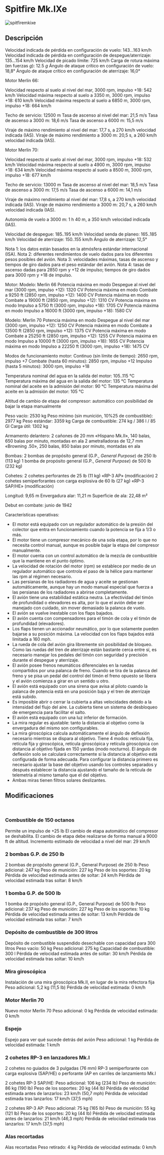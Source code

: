 ﻿# Spitfire Mk.IXe

![spitfiremkixe](../images/spitfiremkixe.png)

## Descripción

Velocidad indicada de pérdida en configuración de vuelo: 143...163 km/h
Velocidad indicada de pérdida en configuración de despegue/aterrizaje: 135...154 km/h
Velocidad de picado límite: 725 km/h
Carga de rotura máxima (en fuerzas <i>g</i>): 12.5 <i>g</i>
Ángulo de ataque crítico en configuración de vuelo: 18,8°
Ángulo de ataque crítico en configuración de aterrizaje: 16,0°


Motor Merlin 66:

Velocidad respecto al suelo al nivel del mar, 3000 rpm, impulso +18: 542 km/h
Velocidad máxima respecto al suelo a 3350 m, 3000 rpm, impulso +18: 610 km/h
Velocidad máxima respecto al suelo a 6850 m, 3000 rpm, impulso +18: 664 km/h

Techo de servicio: 12500 m
Tasa de ascenso al nivel del mar: 21,5 m/s
Tasa de ascenso a 3000 m: 18,6 m/s
Tasa de ascenso a 6000 m: 15,5 m/s

Viraje de máximo rendimiento al nivel del mar: 17,7 s, a 270 km/h velocidad indicada (IAS).
Viraje de máximo rendimiento a 3000 m: 20,5 s, a 260 km/h velocidad indicada (IAS).


Motor Merlin 70:

Velocidad respecto al suelo al nivel del mar, 3000 rpm, impulso +18: 532 km/h
Velocidad máxima respecto al suelo a 4900 m, 3000 rpm, impulso +18: 634 km/h
Velocidad máxima respecto al suelo a 8500 m, 3000 rpm, impulso +18: 677 km/h

Techo de servicio: 13000 m
Tasa de ascenso al nivel del mar: 18,5 m/s
Tasa de ascenso a 3000 m: 17,5 m/s
Tasa de ascenso a 6000 m: 14,1 m/s

Viraje de máximo rendimiento al nivel del mar: 17,8 s, a 270 km/h velocidad indicada (IAS).
Viraje de máximo rendimiento a 3000 m: 20,7 s, a 260 km/h velocidad indicada (IAS).


Autonomía de vuelo a 3000 m: 1 h 40 m, a 350 km/h velocidad indicada (IAS).

Velocidad de despegue: 185..195 km/h
Velocidad senda de planeo: 165..185 km/h
Velocidad de aterrizaje: 150..155 km/h
Ángulo de aterrizaje: 12,5°

Nota 1: los datos están basados en la atmósfera estándar internacional (ISA).
Nota 2: diferentes rendimientos de vuelo dados para los diferentes pesos posibles del avión.
Nota 3: velocidades máximas, tasas de ascenso y tiempos de giro dados para el peso estándar del avión.
Nota 4: tasas de ascenso dadas para 2850 rpm y +12 de impulso; tiempos de giro dados para 3000 rpm y +18 de impulso.

Motor:
Modelo: Merlin 66
Potencia máxima en modo Despegue al nivel del mar (3000 rpm, impulso +12): 1320 CV
Potencia máxima en modo Combate a 9250 ft (2850 rpm, impulso +12): 1400 CV
Potencia máxima en modo Combate a 19000 ft (2850 rpm, impulso +12): 1310 CV
Potencia máxima en modo Impulso a 5750 ft (3000 rpm, impulso +18): 1705 CV
Potencia máxima en modo Impulso a 16000 ft (3000 rpm, impulso +18): 1580 CV

Modelo: Merlin 70
Potencia máxima en modo Despegue al nivel del mar (3000 rpm, impulso +12): 1250 CV
Potencia máxima en modo Combate a 13500 ft (2850 rpm, impulso +12): 1375 CV
Potencia máxima en modo Combate a 25250 ft (2850 rpm, impulso +12): 1255 CV
Potencia máxima en modo Impulso a 10000 ft (3000 rpm, impulso +18): 1655 CV
Potencia máxima en modo Impulso a 22250 ft (3000 rpm, impulso +18): 1475 CV

Modos de funcionamiento motor:
Continuo (sin límite de tiempo): 2650 rpm, impulso +7
Combate (hasta 60 minutos): 2850 rpm, impulso +12
Impulso (hasta 5 minutos): 3000 rpm, impulso +18

Temperatura nominal del agua en la salida del motor: 105..115 °C
Temperatura máxima del agua en la salida del motor: 135 °C
Temperatura nominal del aceite en la admisión del motor: 90 °C
Temperatura máxima del aceite en la admisión del motor: 105 °C

Altitud de cambio de etapa del compresor: automático con posibilidad de bajar la etapa manualmente

Peso vacío: 2530 kg
Peso mínimo (sin munición, 10%25 de combustible): 2977 kg
Peso estándar: 3359 kg
Carga de combustible: 274 kg / 386 l / 85 Gl
Carga útil: 1302 kg

Armamento delantero:
2 cañones de 20 mm «Hispano Mk.II», 140 balas, 650 balas por minuto, montadas en ala
2 ametralladoras de 12,7 mm «Browning .50», 250 balas, 850 balas por minuto, montadas en ala

Bombas:
2 bombas de propósito general (G.P., <i>General Purpose</i>) de 250 lb (113 kg)
1 bomba de propósito general (G.P., <i>General Purpose</i>) de 500 lb (232 kg)

Cohetes:
2 cohetes perforantes de 25 lb (11 kg) «RP-3 AP» (modificación)
2 cohetes semiperforantes con carga explosiva de 60 lb (27 kg) «RP-3 SAP/HE» (modificación)

Longitud: 9,65 m
Envergadura alar: 11,21 m
Superficie de ala: 22,48 m²

Debut en combate: junio de 1942

Características operativas:
- El motor está equipado con un regulador automático de la presión del colector que entra en funcionamiento cuando la potencia se fija a 1/3 o más.
- El motor tiene un compresor mecánico de una sola etapa, por lo que no necesita control manual, aunque es posible bajar la etapa del compresor manualmente.
- El motor cuenta con un control automático de la mezcla de combustible que la mantiene en el punto óptimo.
- La velocidad de rotación del motor (rpm) se establece por medio de un regulador automático que controla el paso de la hélice para mantener las rpm al régimen necesario.
- Las persianas de los radiadores de agua y aceite se gestionan automáticamente, aunque hay un modo manual especial que fuerza a las persianas de los radiadores a abrirse completamente.
- El avión tiene una estabilidad estática neutra. La efectividad del timón de profundidad o elevadores es alta, por lo que el avión debe ser manejado con cuidado, sin mover demasiado la palanca de vuelo.
- El avión se vuelve inestable con los flaps bajados.
- El avión cuenta con compensadores para el timón de cola y el timón de profundidad (elevadores).
- Los flaps tienen un accionador neumático, por lo que solamente pueden bajarse a su posición máxima. La velocidad con los flaps bajados está limitada a 160 mph.
- La rueda de cola del avión gira libremente sin posibilidad de bloqueo. Como las ruedas del tren de aterrizaje están bastante cerca entre sí, es necesario manejar los pedales del timón con seguridad y precisión durante el despegue y aterrizaje.
- El avión posee frenos neumáticos diferenciales en la ruedas compartidos por una palanca de freno. Cuando se tira de la palanca del freno y se pisa un pedal del control del timón el freno opuesto se libera y el avión comienza a girar en un sentido u otro.
- El avión está equipado con una sirena que avisa al piloto cuando la palanca de potencia está en una posición baja y el tren de aterrizaje está subido.
- Es imposible abrir o cerrar la cubierta a altas velocidades debido a la intensidad del flujo del aire. La cubierta tiene un sistema de desbloqueo de emergencia para facilitar el salto.
- El avión está equipado con una luz inferior de formación.
- La mira regular es ajustable: tanto la distancia al objetivo como la envergadura del mismo son configurables.
- La mira giroscópica calcula automáticamente el ángulo de deflexión necesario mientras se dispara al objetivo. Tiene 4 modos: retícula fija, retícula fija y giroscópica, retícula giroscópica y retícula giroscópica con distancia al objetivo fijada en 150 yardas (modo nocturno). El ángulo de deflexión solo se calculará correctamente si la distancia al objetivo está configurada de forma adecuada. Para configurar la distancia primero es necesario ajustar la base del objetivo usando los controles separados y después establecer la distancia ajustando el tamaño de la retícula de telemetría al mismo tamaño que el del objetivo.
- Ambas miras tienen filtros solares deslizantes.


## Modificaciones
﻿

### Combustible de 150 octanos

Permite un impulso de +25 lb
El cambio de etapa automático del compresor se deshabilita. El cambio de etapa debe realizarse de forma manual a 9000 ft de altitud.
Incremento estimado de velocidad a nivel del mar: 29 km/h﻿

### 2 bombas G.P. de 250 lb

2 bombas de propósito general (G.P., General Purpose) de 250 lb
Peso adicional: 247 kg
Peso de munición: 227 kg
Peso de los soportes: 20 kg
Pérdida de velocidad estimada antes de soltar: 24 km/h
Pérdida de velocidad estimada tras soltar: 8 km/h﻿

### 1 bomba G.P. de 500 lb

1 bomba de propósito general (G.P., General Purpose) de 500 lb
Peso adicional: 237 kg
Peso de munición: 227 kg
Peso de los soportes: 10 kg
Pérdida de velocidad estimada antes de soltar: 13 km/h
Pérdida de velocidad estimada tras soltar: 7 km/h﻿

### Depósito de combustible de 300 litros

Depósito de combustible suspendido desechable con capacidad para 300 litros
Peso vacío: 50 kg
Peso adicional: 275 kg
Capacidad de combustible: 300 l
Pérdida de velocidad estimada antes de soltar: 30 km/h
Pérdida de velocidad estimada tras soltar: 10 km/h﻿

### Mira giroscópica

Instalación de una mira giroscópica Mk.II, en lugar de la mira refectora fija
Peso adicional: 5,2 kg (11,5 lb)
Pérdida de velocidad estimada: 0 km/h﻿

### Motor Merlin 70

Nuevo motor Merlin 70 
Peso adicional: 0 kg
Pérdida de velocidad estimada: 0 km/h﻿

### Espejo

Espejo para ver qué sucede detrás del avión
Peso adicional: 1 kg
Pérdida de velocidad estimada: 1 km/h﻿

### 2 cohetes RP-3 en lanzadores Mk.I

2 cohetes no guiados de 3 pulgadas (76 mm) RP-3 semiperforante con carga explosiva (SAP/HE) o perforante (AP en carriles de lanzamiento Mk.I

2 cohetes RP-3 SAP/HE:
Peso adicional: 106 kg (234 lb)
Peso de munición: 86 kg (190 lb)
Peso de los soportes: 20 kg (44 lb)
Pérdida de velocidad estimada antes de lanzarlos: 23 km/h (50,7 mph)
Pérdida de velocidad estimada tras lanzarlos: 17 km/h (37,5 mph)

2 cohetes RP-3 AP:
Peso adicional: 75 kg (165 lb)
Peso de munición: 55 kg (121 lb)
Peso de los soportes: 20 kg (44 lb)
Pérdida de velocidad estimada antes de lanzarlos: 21 km/h (46,3 mph)
Pérdida de velocidad estimada tras lanzarlos: 17 km/h (37,5 mph)
﻿

### Alas recortadas

Alas recortadas
Peso retirado: 4 kg
Pérdida de velocidad estimada: 0 km/h